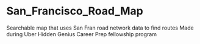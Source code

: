 # San_Francisco_Road_Map
Searchable map that uses San Fran road network data to find routes
Made during Uber Hidden Genius Career Prep fellowship program
